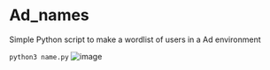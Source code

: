 # Ad_names
Simple Python script to make a wordlist of users in a Ad environment 

```python3 name.py```
![image](https://user-images.githubusercontent.com/70646122/187657284-4b4d0e35-ebae-4e7a-8b67-1ba5d8b4cabc.png)
